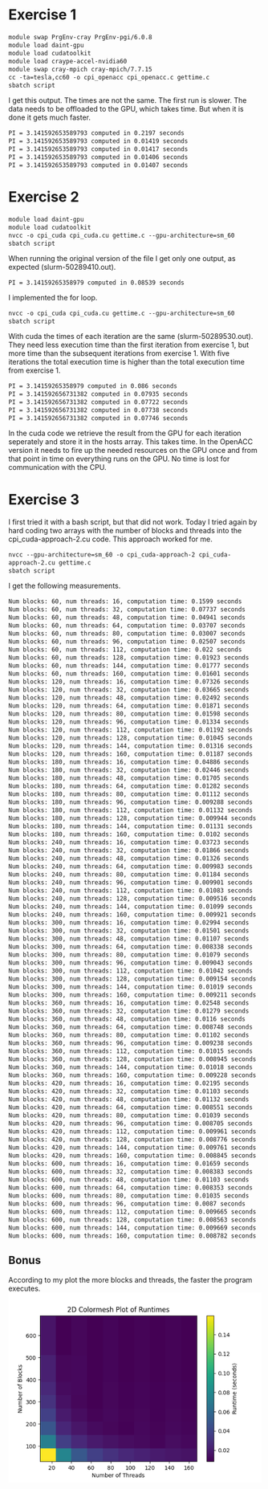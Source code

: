 # Exercise 1
```
module swap PrgEnv-cray PrgEnv-pgi/6.0.8
module load daint-gpu
module load cudatoolkit
module load craype-accel-nvidia60
module swap cray-mpich cray-mpich/7.7.15
cc -ta=tesla,cc60 -o cpi_openacc cpi_openacc.c gettime.c
sbatch script
```

I get this output. The times are not the same. The first run is slower. The data needs to be offloaded to the GPU, which takes time. But when it is done it gets much faster.
```
PI = 3.141592653589793 computed in 0.2197 seconds
PI = 3.141592653589793 computed in 0.01419 seconds
PI = 3.141592653589793 computed in 0.01417 seconds
PI = 3.141592653589793 computed in 0.01406 seconds
PI = 3.141592653589793 computed in 0.01407 seconds
```

# Exercise 2
```
module load daint-gpu
module load cudatoolkit
nvcc -o cpi_cuda cpi_cuda.cu gettime.c --gpu-architecture=sm_60
sbatch script
```
When running the original version of the file I get only one output, as expected (slurm-50289410.out).
```
PI = 3.14159265358979 computed in 0.08539 seconds
```

I implemented the for loop.
```
nvcc -o cpi_cuda cpi_cuda.cu gettime.c --gpu-architecture=sm_60
sbatch script
```
With cuda the times of each iteration are the same (slurm-50289530.out). They need less execution time than the first iteration from exercise 1, but more time than the subsequent iterations from exercise 1. With five iterations the total execution time is higher than the total execution time from exercise 1.
```
PI = 3.14159265358979 computed in 0.086 seconds
PI = 3.141592656731382 computed in 0.07935 seconds
PI = 3.141592656731382 computed in 0.07722 seconds
PI = 3.141592656731382 computed in 0.07738 seconds
PI = 3.141592656731382 computed in 0.07746 seconds
```

In the cuda code we retrieve the result from the GPU for each iteration seperately and store it in the hosts array. This takes time. In the OpenACC version it needs to fire up the needed resources on the GPU once and from that point in time on everything runs on the GPU. No time is lost for communication with the CPU.


# Exercise 3
I first tried it with a bash script, but that did not work. Today I tried again by hard coding two arrays with the number of blocks and threads into the cpi_cuda-approach-2.cu code. This approach worked for me.
```
nvcc --gpu-architecture=sm_60 -o cpi_cuda-approach-2 cpi_cuda-approach-2.cu gettime.c
sbatch script
```
I get the following measurements.
```
Num blocks: 60, num threads: 16, computation time: 0.1599 seconds
Num blocks: 60, num threads: 32, computation time: 0.07737 seconds
Num blocks: 60, num threads: 48, computation time: 0.04941 seconds
Num blocks: 60, num threads: 64, computation time: 0.03707 seconds
Num blocks: 60, num threads: 80, computation time: 0.03007 seconds
Num blocks: 60, num threads: 96, computation time: 0.02507 seconds
Num blocks: 60, num threads: 112, computation time: 0.022 seconds
Num blocks: 60, num threads: 128, computation time: 0.01923 seconds
Num blocks: 60, num threads: 144, computation time: 0.01777 seconds
Num blocks: 60, num threads: 160, computation time: 0.01601 seconds
Num blocks: 120, num threads: 16, computation time: 0.07326 seconds
Num blocks: 120, num threads: 32, computation time: 0.03665 seconds
Num blocks: 120, num threads: 48, computation time: 0.02492 seconds
Num blocks: 120, num threads: 64, computation time: 0.01871 seconds
Num blocks: 120, num threads: 80, computation time: 0.01598 seconds
Num blocks: 120, num threads: 96, computation time: 0.01334 seconds
Num blocks: 120, num threads: 112, computation time: 0.01192 seconds
Num blocks: 120, num threads: 128, computation time: 0.01045 seconds
Num blocks: 120, num threads: 144, computation time: 0.01316 seconds
Num blocks: 120, num threads: 160, computation time: 0.01187 seconds
Num blocks: 180, num threads: 16, computation time: 0.04886 seconds
Num blocks: 180, num threads: 32, computation time: 0.02446 seconds
Num blocks: 180, num threads: 48, computation time: 0.01705 seconds
Num blocks: 180, num threads: 64, computation time: 0.01282 seconds
Num blocks: 180, num threads: 80, computation time: 0.01112 seconds
Num blocks: 180, num threads: 96, computation time: 0.009288 seconds
Num blocks: 180, num threads: 112, computation time: 0.01132 seconds
Num blocks: 180, num threads: 128, computation time: 0.009944 seconds
Num blocks: 180, num threads: 144, computation time: 0.01131 seconds
Num blocks: 180, num threads: 160, computation time: 0.0102 seconds
Num blocks: 240, num threads: 16, computation time: 0.03723 seconds
Num blocks: 240, num threads: 32, computation time: 0.01866 seconds
Num blocks: 240, num threads: 48, computation time: 0.01326 seconds
Num blocks: 240, num threads: 64, computation time: 0.009983 seconds
Num blocks: 240, num threads: 80, computation time: 0.01184 seconds
Num blocks: 240, num threads: 96, computation time: 0.009901 seconds
Num blocks: 240, num threads: 112, computation time: 0.01083 seconds
Num blocks: 240, num threads: 128, computation time: 0.009516 seconds
Num blocks: 240, num threads: 144, computation time: 0.01099 seconds
Num blocks: 240, num threads: 160, computation time: 0.009921 seconds
Num blocks: 300, num threads: 16, computation time: 0.02994 seconds
Num blocks: 300, num threads: 32, computation time: 0.01501 seconds
Num blocks: 300, num threads: 48, computation time: 0.01107 seconds
Num blocks: 300, num threads: 64, computation time: 0.008338 seconds
Num blocks: 300, num threads: 80, computation time: 0.01079 seconds
Num blocks: 300, num threads: 96, computation time: 0.009043 seconds
Num blocks: 300, num threads: 112, computation time: 0.01042 seconds
Num blocks: 300, num threads: 128, computation time: 0.009154 seconds
Num blocks: 300, num threads: 144, computation time: 0.01019 seconds
Num blocks: 300, num threads: 160, computation time: 0.009211 seconds
Num blocks: 360, num threads: 16, computation time: 0.02548 seconds
Num blocks: 360, num threads: 32, computation time: 0.01279 seconds
Num blocks: 360, num threads: 48, computation time: 0.0116 seconds
Num blocks: 360, num threads: 64, computation time: 0.008748 seconds
Num blocks: 360, num threads: 80, computation time: 0.01102 seconds
Num blocks: 360, num threads: 96, computation time: 0.009238 seconds
Num blocks: 360, num threads: 112, computation time: 0.01015 seconds
Num blocks: 360, num threads: 128, computation time: 0.008945 seconds
Num blocks: 360, num threads: 144, computation time: 0.01018 seconds
Num blocks: 360, num threads: 160, computation time: 0.009228 seconds
Num blocks: 420, num threads: 16, computation time: 0.02195 seconds
Num blocks: 420, num threads: 32, computation time: 0.01103 seconds
Num blocks: 420, num threads: 48, computation time: 0.01132 seconds
Num blocks: 420, num threads: 64, computation time: 0.008551 seconds
Num blocks: 420, num threads: 80, computation time: 0.01039 seconds
Num blocks: 420, num threads: 96, computation time: 0.008705 seconds
Num blocks: 420, num threads: 112, computation time: 0.009961 seconds
Num blocks: 420, num threads: 128, computation time: 0.008776 seconds
Num blocks: 420, num threads: 144, computation time: 0.009761 seconds
Num blocks: 420, num threads: 160, computation time: 0.008845 seconds
Num blocks: 600, num threads: 16, computation time: 0.01659 seconds
Num blocks: 600, num threads: 32, computation time: 0.008383 seconds
Num blocks: 600, num threads: 48, computation time: 0.01103 seconds
Num blocks: 600, num threads: 64, computation time: 0.008353 seconds
Num blocks: 600, num threads: 80, computation time: 0.01035 seconds
Num blocks: 600, num threads: 96, computation time: 0.0087 seconds
Num blocks: 600, num threads: 112, computation time: 0.009665 seconds
Num blocks: 600, num threads: 128, computation time: 0.008563 seconds
Num blocks: 600, num threads: 144, computation time: 0.009669 seconds
Num blocks: 600, num threads: 160, computation time: 0.008782 seconds
```

## Bonus
According to my plot the more blocks and threads, the faster the program executes.
![Visualization of the output from exercise 3.](./cuda/exercise-03/out-fig.png)
